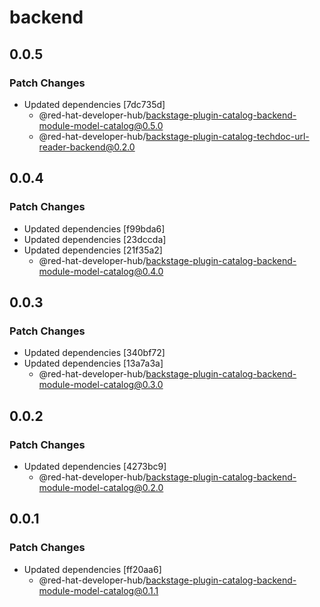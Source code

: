 # backend

## 0.0.5

### Patch Changes

- Updated dependencies [7dc735d]
  - @red-hat-developer-hub/backstage-plugin-catalog-backend-module-model-catalog@0.5.0
  - @red-hat-developer-hub/backstage-plugin-catalog-techdoc-url-reader-backend@0.2.0

## 0.0.4

### Patch Changes

- Updated dependencies [f99bda6]
- Updated dependencies [23dccda]
- Updated dependencies [21f35a2]
  - @red-hat-developer-hub/backstage-plugin-catalog-backend-module-model-catalog@0.4.0

## 0.0.3

### Patch Changes

- Updated dependencies [340bf72]
- Updated dependencies [13a7a3a]
  - @red-hat-developer-hub/backstage-plugin-catalog-backend-module-model-catalog@0.3.0

## 0.0.2

### Patch Changes

- Updated dependencies [4273bc9]
  - @red-hat-developer-hub/backstage-plugin-catalog-backend-module-model-catalog@0.2.0

## 0.0.1

### Patch Changes

- Updated dependencies [ff20aa6]
  - @red-hat-developer-hub/backstage-plugin-catalog-backend-module-model-catalog@0.1.1
